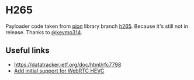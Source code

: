 # H265

Payloader code taken from [pion](https://github.com/pion/rtp) library branch [h265](https://github.com/pion/rtp/tree/h265). Because it's still not in release. Thanks to [@kevmo314](https://github.com/kevmo314).

## Useful links

- https://datatracker.ietf.org/doc/html/rfc7798
- [Add initial support for WebRTC HEVC](https://trac.webkit.org/changeset/259452/webkit)
